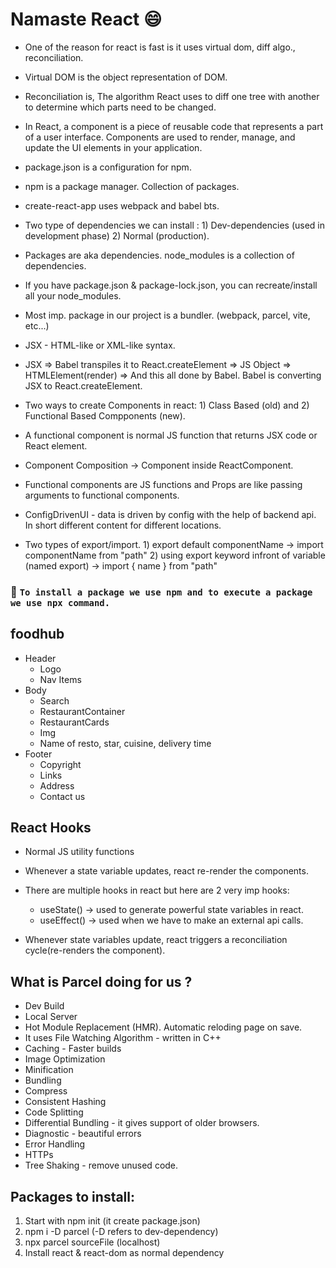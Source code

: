 # Namaste React 😄

- One of the reason for react is fast is it uses virtual dom, diff algo., reconciliation.

- Virtual DOM is the object representation of DOM.

- Reconciliation is, The algorithm React uses to diff one tree with another to determine which parts need to be changed.

- In React, a component is a piece of reusable code that represents a part of a user interface. Components are used to render, manage, and update the UI elements in your application.

- package.json is a configuration for npm.

- npm is a package manager. Collection of packages.

- create-react-app uses webpack and babel bts.

- Two type of dependencies we can install : 1) Dev-dependencies (used in development phase) 2) Normal (production).

- Packages are aka dependencies. node_modules is a collection of dependencies.

- If you have package.json & package-lock.json, you can recreate/install all your node_modules.

- Most imp. package in our project is a bundler. (webpack, parcel, vite, etc...)

- JSX - HTML-like or XML-like syntax.

- JSX => Babel transpiles it to React.createElement => JS Object => HTMLElement(render) => And this all done by Babel. Babel is converting JSX to React.createElement.

- Two ways to create Components in react: 1) Class Based (old) and 2) Functional Based Compponents (new).

- A functional component is normal JS function that returns JSX code or React element.

- Component Composition -> Component inside ReactComponent.

- Functional components are JS functions and Props are like passing arguments to functional components.

- ConfigDrivenUI - data is driven by config with the help of backend api. In short different content for different locations.

- Two types of export/import. 1) export default componentName -> import componentName from "path" 2) using export keyword infront of variable (named export) -> import { name } from "path"

### 🚀 `To install a package we use npm and to execute a package we use npx command.`

## foodhub

- Header
  - Logo
  - Nav Items
- Body
  - Search
  - RestaurantContainer
  - RestaurantCards
  - Img
  - Name of resto, star, cuisine, delivery time
- Footer
  - Copyright
  - Links
  - Address
  - Contact us

## React Hooks

- Normal JS utility functions

- Whenever a state variable updates, react re-render the components.

- There are multiple hooks in react but here are 2 very imp hooks:

  - useState() -> used to generate powerful state variables in react.
  - useEffect() -> used when we have to make an external api calls.

- Whenever state variables update, react triggers a reconciliation cycle(re-renders the component).

## What is Parcel doing for us ?

- Dev Build
- Local Server
- Hot Module Replacement (HMR). Automatic reloding page on save.
- It uses File Watching Algorithm - written in C++
- Caching - Faster builds
- Image Optimization
- Minification
- Bundling
- Compress
- Consistent Hashing
- Code Splitting
- Differential Bundling - it gives support of older browsers.
- Diagnostic - beautiful errors
- Error Handling
- HTTPs
- Tree Shaking - remove unused code.

## Packages to install:

1. Start with npm init (it create package.json)
2. npm i -D parcel (-D refers to dev-dependency)
3. npx parcel sourceFile (localhost)
4. Install react & react-dom as normal dependency
